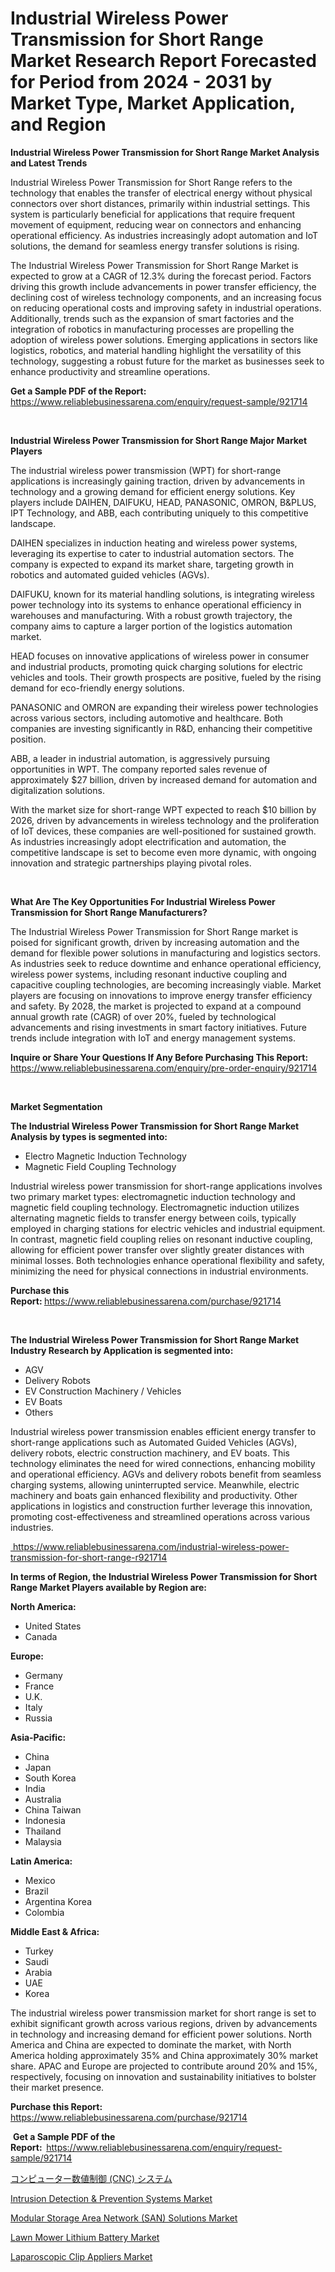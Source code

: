 <p><h1>Industrial Wireless Power Transmission for Short Range Market Research Report Forecasted for Period from 2024 -  2031 by Market Type, Market Application, and Region</h1></p><p><strong>Industrial Wireless Power Transmission for Short Range Market Analysis and Latest Trends</strong></p>
<p><p>Industrial Wireless Power Transmission for Short Range refers to the technology that enables the transfer of electrical energy without physical connectors over short distances, primarily within industrial settings. This system is particularly beneficial for applications that require frequent movement of equipment, reducing wear on connectors and enhancing operational efficiency. As industries increasingly adopt automation and IoT solutions, the demand for seamless energy transfer solutions is rising.</p><p>The Industrial Wireless Power Transmission for Short Range Market is expected to grow at a CAGR of 12.3% during the forecast period. Factors driving this growth include advancements in power transfer efficiency, the declining cost of wireless technology components, and an increasing focus on reducing operational costs and improving safety in industrial operations. Additionally, trends such as the expansion of smart factories and the integration of robotics in manufacturing processes are propelling the adoption of wireless power solutions. Emerging applications in sectors like logistics, robotics, and material handling highlight the versatility of this technology, suggesting a robust future for the market as businesses seek to enhance productivity and streamline operations.</p></p>
<p><strong>Get a Sample PDF of the Report:&nbsp;</strong> <a href="https://www.reliablebusinessarena.com/enquiry/request-sample/921714">https://www.reliablebusinessarena.com/enquiry/request-sample/921714</a></p>
<p>&nbsp;</p>
<p><strong>Industrial Wireless Power Transmission for Short Range Major Market Players</strong></p>
<p><p>The industrial wireless power transmission (WPT) for short-range applications is increasingly gaining traction, driven by advancements in technology and a growing demand for efficient energy solutions. Key players include DAIHEN, DAIFUKU, HEAD, PANASONIC, OMRON, B&PLUS, IPT Technology, and ABB, each contributing uniquely to this competitive landscape.</p><p>DAIHEN specializes in induction heating and wireless power systems, leveraging its expertise to cater to industrial automation sectors. The company is expected to expand its market share, targeting growth in robotics and automated guided vehicles (AGVs).</p><p>DAIFUKU, known for its material handling solutions, is integrating wireless power technology into its systems to enhance operational efficiency in warehouses and manufacturing. With a robust growth trajectory, the company aims to capture a larger portion of the logistics automation market.</p><p>HEAD focuses on innovative applications of wireless power in consumer and industrial products, promoting quick charging solutions for electric vehicles and tools. Their growth prospects are positive, fueled by the rising demand for eco-friendly energy solutions.</p><p>PANASONIC and OMRON are expanding their wireless power technologies across various sectors, including automotive and healthcare. Both companies are investing significantly in R&D, enhancing their competitive position.</p><p>ABB, a leader in industrial automation, is aggressively pursuing opportunities in WPT. The company reported sales revenue of approximately $27 billion, driven by increased demand for automation and digitalization solutions.</p><p>With the market size for short-range WPT expected to reach $10 billion by 2026, driven by advancements in wireless technology and the proliferation of IoT devices, these companies are well-positioned for sustained growth. As industries increasingly adopt electrification and automation, the competitive landscape is set to become even more dynamic, with ongoing innovation and strategic partnerships playing pivotal roles.</p></p>
<p>&nbsp;</p>
<p><strong>What Are The Key Opportunities For Industrial Wireless Power Transmission for Short Range Manufacturers?</strong></p>
<p><p>The Industrial Wireless Power Transmission for Short Range market is poised for significant growth, driven by increasing automation and the demand for flexible power solutions in manufacturing and logistics sectors. As industries seek to reduce downtime and enhance operational efficiency, wireless power systems, including resonant inductive coupling and capacitive coupling technologies, are becoming increasingly viable. Market players are focusing on innovations to improve energy transfer efficiency and safety. By 2028, the market is projected to expand at a compound annual growth rate (CAGR) of over 20%, fueled by technological advancements and rising investments in smart factory initiatives. Future trends include integration with IoT and energy management systems.</p></p>
<p><strong>Inquire or Share Your Questions If Any Before Purchasing This Report:</strong> <a href="https://www.reliablebusinessarena.com/enquiry/pre-order-enquiry/921714">https://www.reliablebusinessarena.com/enquiry/pre-order-enquiry/921714</a></p>
<p>&nbsp;</p>
<p><strong>Market Segmentation</strong></p>
<p><strong>The Industrial Wireless Power Transmission for Short Range Market Analysis by types is segmented into:</strong></p>
<p><ul><li>Electro Magnetic Induction Technology</li><li>Magnetic Field Coupling Technology</li></ul></p>
<p><p>Industrial wireless power transmission for short-range applications involves two primary market types: electromagnetic induction technology and magnetic field coupling technology. Electromagnetic induction utilizes alternating magnetic fields to transfer energy between coils, typically employed in charging stations for electric vehicles and industrial equipment. In contrast, magnetic field coupling relies on resonant inductive coupling, allowing for efficient power transfer over slightly greater distances with minimal losses. Both technologies enhance operational flexibility and safety, minimizing the need for physical connections in industrial environments.</p></p>
<p><strong>Purchase this Report:&nbsp;</strong><a href="https://www.reliablebusinessarena.com/purchase/921714">https://www.reliablebusinessarena.com/purchase/921714</a></p>
<p>&nbsp;</p>
<p><strong>The Industrial Wireless Power Transmission for Short Range Market Industry Research by Application is segmented into:</strong></p>
<p><ul><li>AGV</li><li>Delivery Robots</li><li>EV Construction Machinery / Vehicles</li><li>EV Boats</li><li>Others</li></ul></p>
<p><p>Industrial wireless power transmission enables efficient energy transfer to short-range applications such as Automated Guided Vehicles (AGVs), delivery robots, electric construction machinery, and EV boats. This technology eliminates the need for wired connections, enhancing mobility and operational efficiency. AGVs and delivery robots benefit from seamless charging systems, allowing uninterrupted service. Meanwhile, electric machinery and boats gain enhanced flexibility and productivity. Other applications in logistics and construction further leverage this innovation, promoting cost-effectiveness and streamlined operations across various industries.</p></p>
<p><a href="https://www.reliablebusinessarena.com/industrial-wireless-power-transmission-for-short-range-r921714">&nbsp;https://www.reliablebusinessarena.com/industrial-wireless-power-transmission-for-short-range-r921714</a></p>
<p><strong>In terms of Region, the Industrial Wireless Power Transmission for Short Range Market Players available by Region are:</strong></p>
<p>
    <p> <strong> North America: </strong>
        <ul>
            <li>United States</li>
            <li>Canada</li>
        </ul>
        </p> 
    <p> <strong> Europe: </strong>
        <ul>
            <li>Germany</li>
            <li>France</li>
            <li>U.K.</li>
            <li>Italy</li>
            <li>Russia</li>
        </ul>
        </p> 
    <p> <strong> Asia-Pacific: </strong>
        <ul>
            <li>China</li>
            <li>Japan</li>
            <li>South Korea</li>
            <li>India</li>
            <li>Australia</li>
            <li>China Taiwan</li>
            <li>Indonesia</li>
            <li>Thailand</li>
            <li>Malaysia</li>
        </ul>
        </p> 
    <p> <strong> Latin America: </strong>
        <ul>
            <li>Mexico</li>
            <li>Brazil</li>
            <li>Argentina Korea</li>
            <li>Colombia</li>
        </ul>
        </p> 
    <p> <strong> Middle East & Africa: </strong>
        <ul>
            <li>Turkey</li>
            <li>Saudi</li>
            <li>Arabia</li>
            <li>UAE</li>
            <li>Korea</li>
        </ul>
    </p>
    </p>
<p><p>The industrial wireless power transmission market for short range is set to exhibit significant growth across various regions, driven by advancements in technology and increasing demand for efficient power solutions. North America and China are expected to dominate the market, with North America holding approximately 35% and China approximately 30% market share. APAC and Europe are projected to contribute around 20% and 15%, respectively, focusing on innovation and sustainability initiatives to bolster their market presence.</p></p>
<p><strong>Purchase this Report: </strong><a href="https://www.reliablebusinessarena.com/purchase/921714">https://www.reliablebusinessarena.com/purchase/921714</a></p>
<p>&nbsp;<strong>Get a Sample PDF of the Report:&nbsp;&nbsp;</strong><a href="https://www.reliablebusinessarena.com/enquiry/request-sample/921714">https://www.reliablebusinessarena.com/enquiry/request-sample/921714</a></p>
<p><strong></strong></p>
<p><p><a href="https://medium.com/@jolyongue8huy/computer-numerical-control-cnc-system-1c865fdd4074">コンピューター数値制御 (CNC) システム</a></p><p><a href="https://issuu.com/reportprime-2/docs/intrusion-detection-prevention-syst_15030ca07910e0">Intrusion Detection & Prevention Systems Market</a></p><p><a href="https://issuu.com/reportprime-2/docs/modular-storage-area-network-san-so_4f17cae12629f4">Modular Storage Area Network (SAN) Solutions Market</a></p><p><a href="https://medium.com/@thaddeulentine3434/the-lawn-mower-lithium-battery-market-prioritizes-cost-control-and-efficiency-enhancement-04ecd8aa0599">Lawn Mower Lithium Battery Market</a></p><p><a href="https://www.linkedin.com/pulse/global-perspectives-laparoscopic-clip-appliers-market-trends-ynire?trackingId=kJvnWhInSdGtSafxY33Pdg%3D%3D">Laparoscopic Clip Appliers Market</a></p></p>